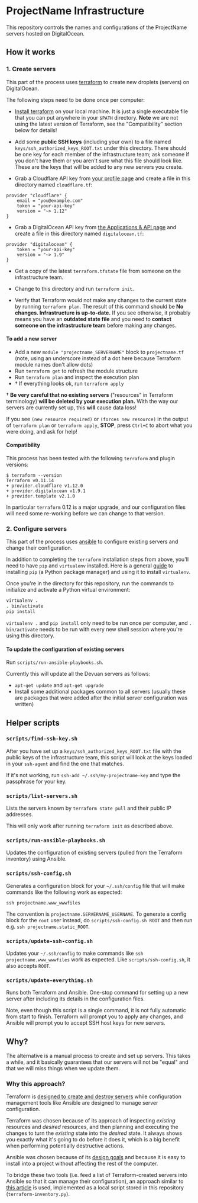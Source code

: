 # ProjectName Infrastructure

This repository controls the names and configurations of the ProjectName
servers hosted on DigitalOcean.

## How it works

### 1. Create servers

This part of the process uses
[terraform](https://www.terraform.io/)
to create new droplets (servers) on DigitalOcean.

The following steps need to be done once per computer:

- [Install terraform](https://www.terraform.io/downloads.html)
  on your local machine.  It is just a single executable file that you can put
  anywhere in your `$PATH` directory.  **Note** we are not using the latest
  version of Terraform, see the "Compatibility" section below for details!

- Add some **public SSH keys** (including your own) to a file named
  `keys/ssh_authorized_keys_ROOT.txt` under this directory.  There should be
  one key for each member of the infrastructure team; ask someone if you don't
  have them or you aren't sure what this file should look like.  These are the
  keys that will be added to any new servers you create.

- Grab a Cloudflare API key from
  [your profile page](https://dash.cloudflare.com/profile)
  and create a file in this directory named `cloudflare.tf`:

```
provider "cloudflare" {
    email = "you@example.com"
    token = "your-api-key"
    version = "~> 1.12"
}
```

- Grab a DigitalOcean API key from
  [the Applications & API page](https://cloud.digitalocean.com/account/api/tokens)
  and create a file in this directory named `digitalocean.tf`:

```
provider "digitalocean" {
    token = "your-api-key"
    version = "~> 1.9"
}
```

- Get a copy of the latest `terraform.tfstate` file from someone on the
  infrastructure team.

- Change to this directory and run `terraform init`.

- Verify that Terraform would not make any changes to the current state by
  running `terraform plan`.  The result of this command should be **No changes.
  Infrastructure is up-to-date.**  If you see otherwise, it probably means you
  have an **outdated state file** and you need to **contact someone on the
  infrastructure team** before making any changes.

#### To add a new server

- Add a new `module "projectname_SERVERNAME"` block to `projectname.tf`
  (note, using an underscore instead of a dot here because Terraform module
  names don't allow dots)
- Run `terraform get` to refresh the module structure
- Run `terraform plan` and inspect the execution plan
- † If everything looks ok, run `terraform apply`

† **Be very careful that no existing servers** ("resources" in Terraform
terminology) **will be deleted by your execution plan.**  With the way our
servers are currently set up, this **will** cause data loss!

If you see `(new resource required)` or `(forces new resource)` in the output
of `terraform plan` or `terraform apply`, **STOP**, press `Ctrl+C` to abort
what you were doing, and ask for help!

#### Compatibility

This process has been tested with the following `terraform` and plugin
versions:

```
$ terraform --version
Terraform v0.11.14
+ provider.cloudflare v1.12.0
+ provider.digitalocean v1.9.1
+ provider.template v2.1.0
```

In particular `terraform` 0.12 is a major upgrade, and our configuration files
will need some re-working before we can change to that version.

### 2. Configure servers

This part of the process uses
[ansible](https://www.ansible.com/)
to configure existing servers and change their configuration.

In addition to completing the `terraform` installation steps from above, you'll
need to have `pip` and `virtualenv` installed.  Here is a general
[guide](https://packaging.python.org/guides/installing-using-pip-and-virtualenv/)
to installing `pip` (a Python package manager) and using it to install
`virtualenv`.

Once you're in the directory for this repository, run the commands to
initialize and activate a Python virtual environment:

```sh
virtualenv .
. bin/activate
pip install
```

`virtualenv .` and `pip install` only need to be run once per computer, and `.
bin/activate` needs to be run with every new shell session where you're using
this directory.

#### To update the configuration of existing servers

Run `scripts/run-ansible-playbooks.sh`.

Currently this will update all the Devuan servers as follows:

- `apt-get update` and `apt-get upgrade`
- Install some additional packages common to all servers (usually these are
  packages that were added after the initial server configuration was written)

## Helper scripts

### `scripts/find-ssh-key.sh`

After you have set up a `keys/ssh_authorized_keys_ROOT.txt` file with the
public keys of the infrastructure team, this script will look at the keys
loaded in your `ssh-agent` and find the one that matches.

If it's not working, run `ssh-add ~/.ssh/my-projectname-key` and type the
passphrase for your key.

### `scripts/list-servers.sh`

Lists the servers known by `terraform state pull` and their public IP
addresses.

This will only work after running `terraform init` as described above.

### `scripts/run-ansible-playbooks.sh`

Updates the configuration of existing servers (pulled from the Terraform
inventory) using Ansible.

### `scripts/ssh-config.sh`

Generates a configuration block for your `~/.ssh/config` file that will make
commands like the following work as expected:

```
ssh projectname.www_wwwfiles
```

The convention is `projectname.SERVERNAME_USERNAME`.  To generate a config
block for the `root` user instead, do `scripts/ssh-config.sh ROOT` and then run
e.g. `ssh projectname.static_ROOT`.

### `scripts/update-ssh-config.sh`

Updates your `~/.ssh/config` to make commands like
`ssh projectname.www_wwwfiles`
work as expected.  Like `scripts/ssh-config.sh`, it also accepts `ROOT`.

### `scripts/update-everything.sh`

Runs both Terraform and Ansible.  One-stop command for setting up a new server
after including its details in the configuration files.

Note, even though this script is a single command, it is not fully automatic
from start to finish.  Terraform will prompt you to apply any changes, and
Ansible will prompt you to accept SSH host keys for new servers.

## Why?

The alternative is a manual process to create and set up servers.  This takes a
while, and it basically guarantees that our servers will not be "equal" and
that we will miss things when we update them.

### Why this approach?

Terraform is
[designed to create and destroy servers](https://www.terraform.io/intro/vs/chef-puppet.html)
while configuration management tools like Ansible are designed to manage server
configuration.

Terraform was chosen because of its approach of inspecting _existing_ resources
and _desired_ resources, and then planning and executing the changes to turn
the _existing_ state into the _desired_ state.  It always shows you exactly
what it's going to do before it does it, which is a big benefit when performing
potentially destructive actions.

Ansible was chosen because of its
[design goals](https://en.wikipedia.org/wiki/Ansible_%28software%29#Design_goals)
and because it is easy to install into a project without affecting the rest of
the computer.

To bridge these two tools (i.e. feed a list of Terraform-created servers into
Ansible so that it can manage their configuration), an approach similar to
[this article](https://nicholasbering.ca/tools/2018/01/08/introducing-terraform-provider-ansible/)
is used, implemented as a local script stored in this repository
(`terraform-inventory.py`).
